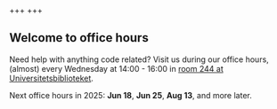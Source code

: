 +++
+++

## Welcome to office hours

Need help with anything code related? Visit us during our office hours,
(almost) every Wednesday at 14:00 - 16:00 in [room 244 at Universitetsbiblioteket](https://link.mazemap.com/uUsb9EWs).

Next office hours in 2025:
**Jun 18**,
**Jun 25**,
**Aug 13**,
and more later.
